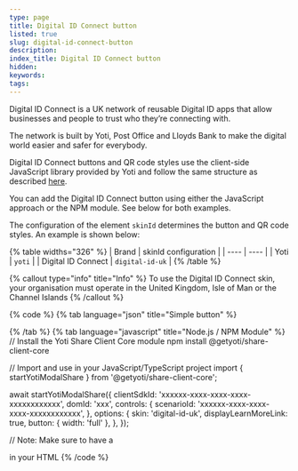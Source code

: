 ```yaml
---
type: page
title: Digital ID Connect button
listed: true
slug: digital-id-connect-button
description: 
index_title: Digital ID Connect button
hidden: 
keywords: 
tags: 
---
```


Digital ID Connect is a UK network of reusable Digital ID apps that allow businesses and people to trust who they’re connecting with.

The network is built by Yoti, Post Office and Lloyds Bank to make the digital world easier and safer for everybody.

Digital ID Connect buttons and QR code styles use the client-side JavaScript library provided by Yoti and follow the same structure as described [here](/digital-id/createbutton).

You can add the Digital ID Connect button using either the JavaScript approach or the NPM module. See below for both examples.

The configuration of the element `skinId` determines the button and QR code styles. An example is shown below:

{% table widths="326" %}
| Brand | skinId configuration | 
| ---- | ---- | 
| Yoti | `yoti` | 
| Digital ID Connect | `digital-id-uk` | 
{% /table %}

{% callout type="info" title="Info" %}
To use the Digital ID Connect skin, your organisation must operate in the United Kingdom, Isle of Man or the Channel Islands
{% /callout %}

{% code %}
{% tab language="json" title="Simple button" %}
<!-- Simple Modal Button Generation -->

<head>
  <script src="https://www.yoti.com/share/client/"></script>
</head>

<body>
  <!-- Yoti element will be rendered inside this DOM node -->
  <div id="xxx"></div>

  <!-- This script snippet will also be required in your HTML body -->
  <script>
    window.Yoti.Share.init({
      elements: [
        {
          domId: "xxx",
          scenarioId: "xxxxxx-xxxx-xxxx-xxxx-xxxxxxxxxxxx",
          clientSdkId: "xxxxxx-xxxx-xxxx-xxxx-xxxxxxxxxxxx",
          displayLearnMoreLink: true,
          skinId: "digital-id-uk"
        }
      ]
    });
  </script>
</body>
{% /tab %}
{% tab language="javascript" title="Node.js / NPM Module" %}
// Install the Yoti Share Client Core module
npm install @getyoti/share-client-core

// Import and use in your JavaScript/TypeScript project
import { startYotiModalShare } from '@getyoti/share-client-core';

await startYotiModalShare({
  clientSdkId: 'xxxxxx-xxxx-xxxx-xxxx-xxxxxxxxxxxx',
  domId: 'xxx',
  controls: {
    scenarioId: 'xxxxxx-xxxx-xxxx-xxxx-xxxxxxxxxxxx',
  },
  options: {
    skin: 'digital-id-uk',
    displayLearnMoreLink: true,
    button: {
      width: 'full'
    },
  },
});

// Note: Make sure to have a <div id="xxx"></div> in your HTML
{% /code %}